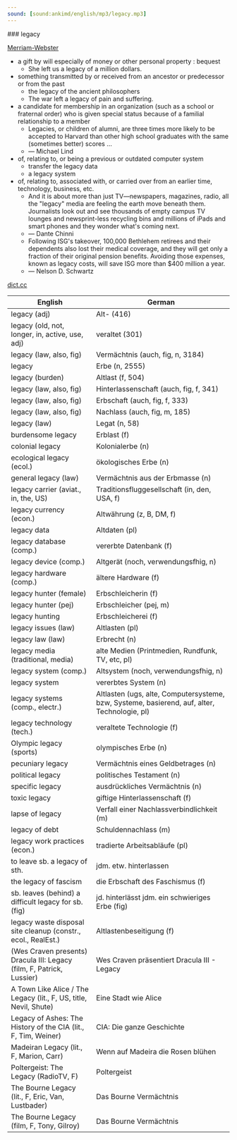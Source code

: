 ```yaml
---
sound: [sound:ankimd/english/mp3/legacy.mp3]
---
```


\### legacy

[Merriam-Webster](https://www.merriam-webster.com/dictionary/legacy)

- a gift by will especially of money or other personal property : bequest
    - She left us a legacy of a million dollars.
- something transmitted by or received from an ancestor or predecessor or from the past
    - the legacy of the ancient philosophers
    - The war left a legacy of pain and suffering.
- a candidate for membership in an organization (such as a school or fraternal order) who is given special status because of a familial relationship to a member
    - Legacies, or children of alumni, are three times more likely to be accepted to Harvard than other high school graduates with the same (sometimes better) scores …
    - — Michael Lind
- of, relating to, or being a previous or outdated computer system
    - transfer the legacy data
    - a legacy system
- of, relating to, associated with, or carried over from an earlier time, technology, business, etc.
    - And it is about more than just TV—newspapers, magazines, radio, all the "legacy" media are feeling the earth move beneath them. Journalists look out and see thousands of empty campus TV lounges and newsprint-less recycling bins and millions of iPads and smart phones and they wonder what's coming next.
    - — Dante Chinni
    - Following ISG's takeover, 100,000 Bethlehem retirees and their dependents also lost their medical coverage, and they will get only a fraction of their original pension benefits. Avoiding those expenses, known as legacy costs, will save ISG more than $400 million a year.
    - — Nelson D. Schwartz

[dict.cc](https://www.dict.cc/legacy)

| English        | German       |
| -------------- | ------------ |
| legacy (adj) | Alt- (416) |
| legacy (old, not, longer, in, active, use, adj) | veraltet (301) |
| legacy (law, also, fig) | Vermächtnis (auch, fig, n, 3184) |
| legacy | Erbe (n, 2555) |
| legacy (burden) | Altlast (f, 504) |
| legacy (law, also, fig) | Hinterlassenschaft (auch, fig, f, 341) |
| legacy (law, also, fig) | Erbschaft (auch, fig, f, 333) |
| legacy (law, also, fig) | Nachlass (auch, fig, m, 185) |
| legacy (law) | Legat (n, 58) |
| burdensome legacy | Erblast (f) |
| colonial legacy | Kolonialerbe (n) |
| ecological legacy (ecol.) | ökologisches Erbe (n) |
| general legacy (law) | Vermächtnis aus der Erbmasse (n) |
| legacy carrier (aviat., in, the, US) | Traditionsfluggesellschaft (in, den, USA, f) |
| legacy currency (econ.) | Altwährung (z, B, DM, f) |
| legacy data | Altdaten (pl) |
| legacy database (comp.) | vererbte Datenbank (f) |
| legacy device (comp.) | Altgerät (noch, verwendungsfhig, n) |
| legacy hardware (comp.) | ältere Hardware (f) |
| legacy hunter (female) | Erbschleicherin (f) |
| legacy hunter (pej) | Erbschleicher (pej, m) |
| legacy hunting | Erbschleicherei (f) |
| legacy issues (law) | Altlasten (pl) |
| legacy law (law) | Erbrecht (n) |
| legacy media (traditional, media) | alte Medien (Printmedien, Rundfunk, TV, etc, pl) |
| legacy system (comp.) | Altsystem (noch, verwendungsfhig, n) |
| legacy system | vererbtes System (n) |
| legacy systems (comp., electr.) | Altlasten (ugs, alte, Computersysteme, bzw, Systeme, basierend, auf, alter, Technologie, pl) |
| legacy technology (tech.) | veraltete Technologie (f) |
| Olympic legacy (sports) | olympisches Erbe (n) |
| pecuniary legacy | Vermächtnis eines Geldbetrages (n) |
| political legacy | politisches Testament (n) |
| specific legacy | ausdrückliches Vermächtnis (n) |
| toxic legacy | giftige Hinterlassenschaft (f) |
| lapse of legacy | Verfall einer Nachlassverbindlichkeit (m) |
| legacy of debt | Schuldennachlass (m) |
| legacy work practices (econ.) | tradierte Arbeitsabläufe (pl) |
| to leave sb. a legacy of sth. | jdm. etw. hinterlassen |
| the legacy of fascism | die Erbschaft des Faschismus (f) |
| sb. leaves (behind) a difficult legacy for sb. (fig) | jd. hinterlässt jdm. ein schwieriges Erbe (fig) |
| legacy waste disposal site cleanup (constr., ecol., RealEst.) | Altlastenbeseitigung (f) |
| (Wes Craven presents) Dracula III: Legacy (film, F, Patrick, Lussier) | Wes Craven präsentiert Dracula III - Legacy |
| A Town Like Alice / The Legacy (lit., F, US, title, Nevil, Shute) | Eine Stadt wie Alice |
| Legacy of Ashes: The History of the CIA (lit., F, Tim, Weiner) | CIA: Die ganze Geschichte |
| Madeiran Legacy (lit., F, Marion, Carr) | Wenn auf Madeira die Rosen blühen |
| Poltergeist: The Legacy (RadioTV, F) | Poltergeist |
| The Bourne Legacy (lit., F, Eric, Van, Lustbader) | Das Bourne Vermächtnis |
| The Bourne Legacy (film, F, Tony, Gilroy) | Das Bourne Vermächtnis |
